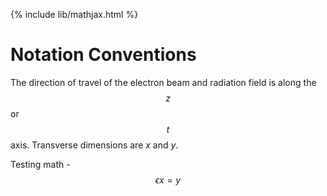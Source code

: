 {% include lib/mathjax.html %}


# Notation Conventions

The direction of travel of the electron beam and radiation field is along the $$ z $$ or $$ t $$ axis. Transverse dimensions are $x$ and $y$.

Testing math - $$ \epsilon x = y$$

